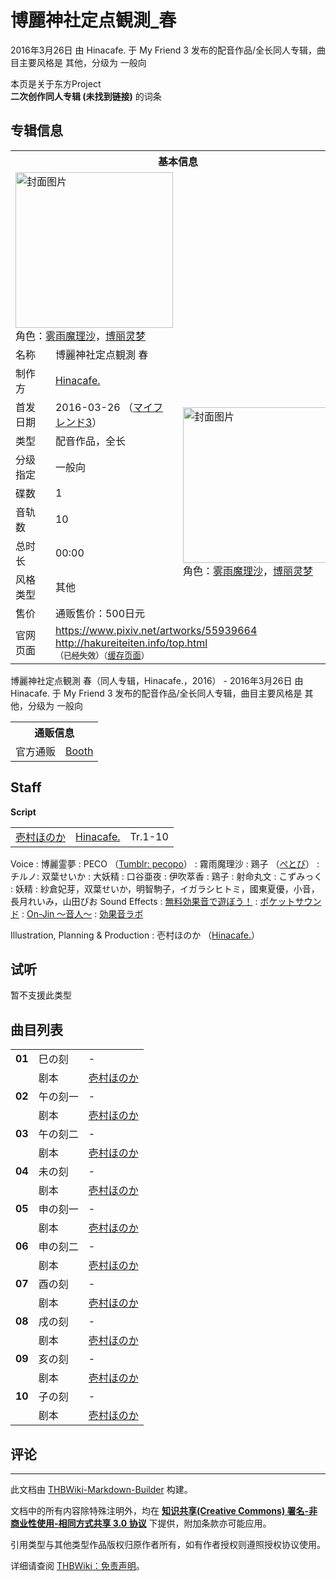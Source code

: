 # 博麗神社定点観測_春

<!-- source html: G:\repos\THBWiki-Markdown-Builder\THBWikiMarkdown\Temp\main\3\36\ns0%3A%E5%8D%9A%E9%BA%97%E7%A5%9E%E7%A4%BE%E5%AE%9A%E7%82%B9%E8%A6%B3%E6%B8%AC_%E6%98%A5.html -->

2016年3月26日 由 Hinacafe. 于 My Friend 3 发布的配音作品/全长同人专辑，曲目主要风格是 其他，分级为 一般向

本页是关于东方Project  
 **二次创作同人专辑 (未找到链接)** 的词条

## 专辑信息

<table><tbody><tr><th colspan="3">基本信息</th></tr><tr><td class="cover-artwork-mobile" colspan="2"><a href="./文件-博麗神社定点観測_春封面.jpg.md" class="image" title="封面图片"><img alt="封面图片" src="https://upload.thwiki.cc/thumb/5/57/%E5%8D%9A%E9%BA%97%E7%A5%9E%E7%A4%BE%E5%AE%9A%E7%82%B9%E8%A6%B3%E6%B8%AC_%E6%98%A5%E5%B0%81%E9%9D%A2.jpg/252px-%E5%8D%9A%E9%BA%97%E7%A5%9E%E7%A4%BE%E5%AE%9A%E7%82%B9%E8%A6%B3%E6%B8%AC_%E6%98%A5%E5%B0%81%E9%9D%A2.jpg" decoding="async" loading="lazy" width="252" height="249" srcset="https://upload.thwiki.cc/thumb/5/57/%E5%8D%9A%E9%BA%97%E7%A5%9E%E7%A4%BE%E5%AE%9A%E7%82%B9%E8%A6%B3%E6%B8%AC_%E6%98%A5%E5%B0%81%E9%9D%A2.jpg/378px-%E5%8D%9A%E9%BA%97%E7%A5%9E%E7%A4%BE%E5%AE%9A%E7%82%B9%E8%A6%B3%E6%B8%AC_%E6%98%A5%E5%B0%81%E9%9D%A2.jpg 1.5x, https://upload.thwiki.cc/thumb/5/57/%E5%8D%9A%E9%BA%97%E7%A5%9E%E7%A4%BE%E5%AE%9A%E7%82%B9%E8%A6%B3%E6%B8%AC_%E6%98%A5%E5%B0%81%E9%9D%A2.jpg/504px-%E5%8D%9A%E9%BA%97%E7%A5%9E%E7%A4%BE%E5%AE%9A%E7%82%B9%E8%A6%B3%E6%B8%AC_%E6%98%A5%E5%B0%81%E9%9D%A2.jpg 2x" data-file-width="1200" data-file-height="1186"></a><div class="cover-char">角色：<a href="./雾雨魔理沙.md" title="雾雨魔理沙">雾雨魔理沙</a>，<a href="./博丽灵梦.md" title="博丽灵梦">博丽灵梦</a></div></td>
</tr><tr><td class="label">名称</td><td colspan="2"> 博麗神社定点観測 春 </td></tr><tr><td class="label">制作方</td><td><a href="./Hinacafe..md" title="Hinacafe.">Hinacafe.</a></td><td class="cover-artwork" rowspan="9" style="min-width:252px;"><a href="./文件-博麗神社定点観測_春封面.jpg.md" class="image" title="封面图片"><img alt="封面图片" src="https://upload.thwiki.cc/thumb/5/57/%E5%8D%9A%E9%BA%97%E7%A5%9E%E7%A4%BE%E5%AE%9A%E7%82%B9%E8%A6%B3%E6%B8%AC_%E6%98%A5%E5%B0%81%E9%9D%A2.jpg/252px-%E5%8D%9A%E9%BA%97%E7%A5%9E%E7%A4%BE%E5%AE%9A%E7%82%B9%E8%A6%B3%E6%B8%AC_%E6%98%A5%E5%B0%81%E9%9D%A2.jpg" decoding="async" loading="lazy" width="252" height="249" srcset="https://upload.thwiki.cc/thumb/5/57/%E5%8D%9A%E9%BA%97%E7%A5%9E%E7%A4%BE%E5%AE%9A%E7%82%B9%E8%A6%B3%E6%B8%AC_%E6%98%A5%E5%B0%81%E9%9D%A2.jpg/378px-%E5%8D%9A%E9%BA%97%E7%A5%9E%E7%A4%BE%E5%AE%9A%E7%82%B9%E8%A6%B3%E6%B8%AC_%E6%98%A5%E5%B0%81%E9%9D%A2.jpg 1.5x, https://upload.thwiki.cc/thumb/5/57/%E5%8D%9A%E9%BA%97%E7%A5%9E%E7%A4%BE%E5%AE%9A%E7%82%B9%E8%A6%B3%E6%B8%AC_%E6%98%A5%E5%B0%81%E9%9D%A2.jpg/504px-%E5%8D%9A%E9%BA%97%E7%A5%9E%E7%A4%BE%E5%AE%9A%E7%82%B9%E8%A6%B3%E6%B8%AC_%E6%98%A5%E5%B0%81%E9%9D%A2.jpg 2x" data-file-width="1200" data-file-height="1186"></a><div class="cover-char">角色：<a href="./雾雨魔理沙.md" title="雾雨魔理沙">雾雨魔理沙</a>，<a href="./博丽灵梦.md" title="博丽灵梦">博丽灵梦</a></div></td>
</tr><tr><td class="label">首发日期</td><td>2016-03-26&#160;（<a href="/展会作品列表?e=My+Friend%233">マイフレンド3</a>）</td></tr><tr><td class="label">类型</td><td>配音作品，全长</td></tr><tr><td class="label">分级指定</td><td>一般向</td></tr><tr><td class="label">碟数</td><td>1</td></tr><tr><td class="label">音轨数</td><td>10</td></tr><tr><td class="label">总时长</td><td>00:00</td></tr><tr><td class="label">风格类型</td><td>其他</td></tr><tr><td class="label">售价</td><td>通贩售价：500日元</td></tr>
<tr><td class="label">官网页面</td><td colspan="2"><a rel="nofollow" class="external free" href="https://www.pixiv.net/artworks/55939664">https://www.pixiv.net/artworks/55939664</a><br><a rel="nofollow" class="external free" href="http://hakureiteiten.info/top.html">http://hakureiteiten.info/top.html</a><br><span style="font-family: sans-serif; cursor: default; color:#555; font-size: 0.8em; bottom: 0.1em; font-weight: bold;" title="连接到已经失效网页">（已经失效）</span><small>（<a rel="nofollow" class="external text" href="https://web.archive.org/web/20160323005056/http://hakureiteiten.info/top.html">缓存页面</a>）</small></td></tr></tbody></table>

博麗神社定点観測 春（同人专辑，Hinacafe.，2016） - 2016年3月26日 由 Hinacafe. 于 My Friend 3 发布的配音作品/全长同人专辑，曲目主要风格是 其他，分级为 一般向

<table><tbody><tr><th colspan="3">通贩信息</th></tr><tr><td class="label">官方通贩</td><td colspan="2"><a rel="nofollow" class="external text" href="https://hinacafe1003.booth.pm/items/848020">Booth</a></td></tr></tbody></table>



## Staff
  
 **Script**   

<table><tbody><tr><td><a href="/index.php?title=%E5%A3%B1%E6%9D%91%E3%81%BB%E3%81%AE%E3%81%8B&amp;action=edit&amp;redlink=1" class="new" title="壱村ほのか（页面不存在）">壱村ほのか</a></td><td><a href="./Hinacafe..md" title="Hinacafe.">Hinacafe.</a></td><td>Tr.1-10</td></tr></tbody></table>


Voice
: 博麗霊夢&#160;: PECO （[Tumblr: pecopo](http://pecopo.tumblr.com/)）
: 霧雨魔理沙&#160;: 鶏子 （[ぺとぴ](./ぺとぴ.md)）
: チルノ: 双葉せいか
: 大妖精&#160;: 口谷亜夜
: 伊吹萃香&#160;: 鶏子
: 射命丸文&#160;: こずみっく
: 妖精&#160;: 紗倉妃芽，双葉せいか，明智駒子，イガラシヒトミ，國東夏優，小音，長月れいみ，山田ぴお
Sound Effects
: [無料効果音で遊ぼう！](http://taira-komori.jpn.org/)
: [ポケットサウンド](http://pocket-se.info/)
: [On-Jin ～音人～](http://on-jin.com/)
: [効果音ラボ](http://soundeffect-lab.info/)

Illustration, Planning &amp; Production
: 壱村ほのか （[Hinacafe.](./Hinacafe..md)）


## 试听
  
暂不支援此类型
  


## 曲目列表

<table><tbody><tr><td id="1" class="info"><b>01</b></td><td id="巳の刻" colspan="2" class="title">巳の刻<span class="thcsearchlinks"><a rel="nofollow" class="external text" href="https://cd.thwiki.cc?script=壱村ほのか&amp;fromwiki=博麗神社定点観測_春"><span title="搜索相似同人曲"></span></a></span></td><td class="time">-</td></tr><tr><td class="left"></td><td class="label">剧本</td><td class="text" colspan="2"><a href="/index.php?title=%E5%A3%B1%E6%9D%91%E3%81%BB%E3%81%AE%E3%81%8B&amp;action=edit&amp;redlink=1" class="new" title="壱村ほのか（页面不存在）">壱村ほのか</a><span class="thcsearchlinks"><a rel="nofollow" class="external text" href="https://cd.thwiki.cc?script=壱村ほのか&amp;fromwiki=博麗神社定点観測_春"><span></span></a></span></td></tr>
<tr><td id="2" class="info"><b>02</b></td><td id="午の刻一" colspan="2" class="title">午の刻一<span class="thcsearchlinks"><a rel="nofollow" class="external text" href="https://cd.thwiki.cc?script=壱村ほのか&amp;fromwiki=博麗神社定点観測_春"><span title="搜索相似同人曲"></span></a></span></td><td class="time">-</td></tr><tr><td class="left"></td><td class="label">剧本</td><td class="text" colspan="2"><a href="/index.php?title=%E5%A3%B1%E6%9D%91%E3%81%BB%E3%81%AE%E3%81%8B&amp;action=edit&amp;redlink=1" class="new" title="壱村ほのか（页面不存在）">壱村ほのか</a><span class="thcsearchlinks"><a rel="nofollow" class="external text" href="https://cd.thwiki.cc?script=壱村ほのか&amp;fromwiki=博麗神社定点観測_春"><span></span></a></span></td></tr>
<tr><td id="3" class="info"><b>03</b></td><td id="午の刻二" colspan="2" class="title">午の刻二<span class="thcsearchlinks"><a rel="nofollow" class="external text" href="https://cd.thwiki.cc?script=壱村ほのか&amp;fromwiki=博麗神社定点観測_春"><span title="搜索相似同人曲"></span></a></span></td><td class="time">-</td></tr><tr><td class="left"></td><td class="label">剧本</td><td class="text" colspan="2"><a href="/index.php?title=%E5%A3%B1%E6%9D%91%E3%81%BB%E3%81%AE%E3%81%8B&amp;action=edit&amp;redlink=1" class="new" title="壱村ほのか（页面不存在）">壱村ほのか</a><span class="thcsearchlinks"><a rel="nofollow" class="external text" href="https://cd.thwiki.cc?script=壱村ほのか&amp;fromwiki=博麗神社定点観測_春"><span></span></a></span></td></tr>
<tr><td id="4" class="info"><b>04</b></td><td id="未の刻" colspan="2" class="title">未の刻<span class="thcsearchlinks"><a rel="nofollow" class="external text" href="https://cd.thwiki.cc?script=壱村ほのか&amp;fromwiki=博麗神社定点観測_春"><span title="搜索相似同人曲"></span></a></span></td><td class="time">-</td></tr><tr><td class="left"></td><td class="label">剧本</td><td class="text" colspan="2"><a href="/index.php?title=%E5%A3%B1%E6%9D%91%E3%81%BB%E3%81%AE%E3%81%8B&amp;action=edit&amp;redlink=1" class="new" title="壱村ほのか（页面不存在）">壱村ほのか</a><span class="thcsearchlinks"><a rel="nofollow" class="external text" href="https://cd.thwiki.cc?script=壱村ほのか&amp;fromwiki=博麗神社定点観測_春"><span></span></a></span></td></tr>
<tr><td id="5" class="info"><b>05</b></td><td id="申の刻一" colspan="2" class="title">申の刻一<span class="thcsearchlinks"><a rel="nofollow" class="external text" href="https://cd.thwiki.cc?script=壱村ほのか&amp;fromwiki=博麗神社定点観測_春"><span title="搜索相似同人曲"></span></a></span></td><td class="time">-</td></tr><tr><td class="left"></td><td class="label">剧本</td><td class="text" colspan="2"><a href="/index.php?title=%E5%A3%B1%E6%9D%91%E3%81%BB%E3%81%AE%E3%81%8B&amp;action=edit&amp;redlink=1" class="new" title="壱村ほのか（页面不存在）">壱村ほのか</a><span class="thcsearchlinks"><a rel="nofollow" class="external text" href="https://cd.thwiki.cc?script=壱村ほのか&amp;fromwiki=博麗神社定点観測_春"><span></span></a></span></td></tr>
<tr><td id="6" class="info"><b>06</b></td><td id="申の刻二" colspan="2" class="title">申の刻二<span class="thcsearchlinks"><a rel="nofollow" class="external text" href="https://cd.thwiki.cc?script=壱村ほのか&amp;fromwiki=博麗神社定点観測_春"><span title="搜索相似同人曲"></span></a></span></td><td class="time">-</td></tr><tr><td class="left"></td><td class="label">剧本</td><td class="text" colspan="2"><a href="/index.php?title=%E5%A3%B1%E6%9D%91%E3%81%BB%E3%81%AE%E3%81%8B&amp;action=edit&amp;redlink=1" class="new" title="壱村ほのか（页面不存在）">壱村ほのか</a><span class="thcsearchlinks"><a rel="nofollow" class="external text" href="https://cd.thwiki.cc?script=壱村ほのか&amp;fromwiki=博麗神社定点観測_春"><span></span></a></span></td></tr>
<tr><td id="7" class="info"><b>07</b></td><td id="酉の刻" colspan="2" class="title">酉の刻<span class="thcsearchlinks"><a rel="nofollow" class="external text" href="https://cd.thwiki.cc?script=壱村ほのか&amp;fromwiki=博麗神社定点観測_春"><span title="搜索相似同人曲"></span></a></span></td><td class="time">-</td></tr><tr><td class="left"></td><td class="label">剧本</td><td class="text" colspan="2"><a href="/index.php?title=%E5%A3%B1%E6%9D%91%E3%81%BB%E3%81%AE%E3%81%8B&amp;action=edit&amp;redlink=1" class="new" title="壱村ほのか（页面不存在）">壱村ほのか</a><span class="thcsearchlinks"><a rel="nofollow" class="external text" href="https://cd.thwiki.cc?script=壱村ほのか&amp;fromwiki=博麗神社定点観測_春"><span></span></a></span></td></tr>
<tr><td id="8" class="info"><b>08</b></td><td id="戌の刻" colspan="2" class="title">戌の刻<span class="thcsearchlinks"><a rel="nofollow" class="external text" href="https://cd.thwiki.cc?script=壱村ほのか&amp;fromwiki=博麗神社定点観測_春"><span title="搜索相似同人曲"></span></a></span></td><td class="time">-</td></tr><tr><td class="left"></td><td class="label">剧本</td><td class="text" colspan="2"><a href="/index.php?title=%E5%A3%B1%E6%9D%91%E3%81%BB%E3%81%AE%E3%81%8B&amp;action=edit&amp;redlink=1" class="new" title="壱村ほのか（页面不存在）">壱村ほのか</a><span class="thcsearchlinks"><a rel="nofollow" class="external text" href="https://cd.thwiki.cc?script=壱村ほのか&amp;fromwiki=博麗神社定点観測_春"><span></span></a></span></td></tr>
<tr><td id="9" class="info"><b>09</b></td><td id="亥の刻" colspan="2" class="title">亥の刻<span class="thcsearchlinks"><a rel="nofollow" class="external text" href="https://cd.thwiki.cc?script=壱村ほのか&amp;fromwiki=博麗神社定点観測_春"><span title="搜索相似同人曲"></span></a></span></td><td class="time">-</td></tr><tr><td class="left"></td><td class="label">剧本</td><td class="text" colspan="2"><a href="/index.php?title=%E5%A3%B1%E6%9D%91%E3%81%BB%E3%81%AE%E3%81%8B&amp;action=edit&amp;redlink=1" class="new" title="壱村ほのか（页面不存在）">壱村ほのか</a><span class="thcsearchlinks"><a rel="nofollow" class="external text" href="https://cd.thwiki.cc?script=壱村ほのか&amp;fromwiki=博麗神社定点観測_春"><span></span></a></span></td></tr>
<tr><td id="10" class="info"><b>10</b></td><td id="子の刻" colspan="2" class="title">子の刻<span class="thcsearchlinks"><a rel="nofollow" class="external text" href="https://cd.thwiki.cc?script=壱村ほのか&amp;fromwiki=博麗神社定点観測_春"><span title="搜索相似同人曲"></span></a></span></td><td class="time">-</td></tr><tr><td class="left"></td><td class="label">剧本</td><td class="text" colspan="2"><a href="/index.php?title=%E5%A3%B1%E6%9D%91%E3%81%BB%E3%81%AE%E3%81%8B&amp;action=edit&amp;redlink=1" class="new" title="壱村ほのか（页面不存在）">壱村ほのか</a><span class="thcsearchlinks"><a rel="nofollow" class="external text" href="https://cd.thwiki.cc?script=壱村ほのか&amp;fromwiki=博麗神社定点観測_春"><span></span></a></span></td></tr></tbody></table>



## 评论




---

此文档由 [THBWiki-Markdown-Builder](https://github.com/Delsin-Yu/THBWiki-Markdown-Builder) 构建。

文档中的所有内容除特殊注明外，均在 [**知识共享(Creative Commons) 署名-非商业性使用-相同方式共享 3.0 协议**](https://creativecommons.org/licenses/by-sa/3.0/deed.zh-hans) 下提供，附加条款亦可能应用。

引用类型与其他类型作品版权归原作者所有，如有作者授权则遵照授权协议使用。

详细请查阅 [THBWiki：免责声明](https://thbwiki.cc/THBWiki:%E5%85%8D%E8%B4%A3%E5%A3%B0%E6%98%8E)。

